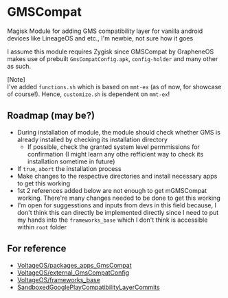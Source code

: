 # GMSCompat

Magisk Module for adding GMS compatibility layer for vanilla android devices like LineageOS and etc., I'm newbie, not sure how it goes

I assume this module requires Zygisk since GMSCompat by GrapheneOS makes use of prebuilt `GmsCompatConfig.apk`, `config-holder` and many other as such.

[Note]  
I've added `functions.sh` which is based on `mmt-ex` (as of now, for showcase of course!). Hence, `customize.sh` is dependent on `mmt-ex`!  

## Roadmap (may be?)

- During installation of module, the module should check whether GMS is already installed by checking its installation directory
  - If possible, check the granted system level permmissions for confirmation (I might learn any othe refficient way to check its installation sometime in future)
- If `true`, `abort` the installation process
- Make changes to the respective directories and install necessary apps to get this working
- 1st 2 references added below are not enough to get mGMSCompat working. There're many changes needed to be done to get this working
- I'm open for suggesstions and inputs from devs in this field because, I don't think this can directly be implemented directly since I need to put my hands into the `frameworks_base` which I don't think is accessible within `root` folder

## For reference

- [VoltageOS/packages_apps_GmsCompat](https://github.com/VoltageOS/packages_apps_GmsCompat)
- [VoltageOS/external_GmsCompatConfig](https://github.com/VoltageOS/external_GmsCompatConfig)
- [VoltageOS/frameworks_base](https://github.com/VoltageOS/frameworks_base)
- [SandboxedGooglePlayCompatibilityLayerCommits](https://gist.github.com/thestinger/ee536cbd1ca674b94dde05831192c348)
